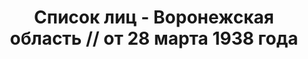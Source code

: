 ---
title: Список лиц - Воронежская область // от 28 марта 1938 года
description: РГАСПИ, ф.17, оп.171, дело 415, лист 229
images:
- /disk/pictures/v07/17-171-415-229.jpg
- /disk/pictures/v07/17-171-415-230.jpg
- /disk/pictures/v07/17-171-415-231.jpg
- /disk/pictures/v07/17-171-415-232.jpg
- /disk/pictures/v07/17-171-415-233.jpg
- /disk/pictures/v07/17-171-415-234.jpg
---